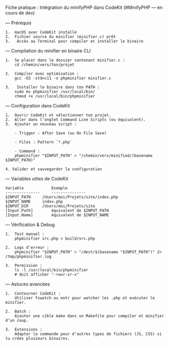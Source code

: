 Fiche pratique : Intégration du minifyPHP dans CodeKit
(#MinifyPHP — en cours de dev)

— Prérequis

	1.	macOS avec CodeKit installé
	2.	Fichier source du minifier (minifier.c) prêt
	3.	 Accès au Terminal pour compiler et installer le binaire


— Compilation du minifier en binaire CLI

	1.	Se placer dans le dossier contenant minifier.c :
		cd /chemin/vers/ton/projet

	2.	Compiler avec optimisation :
		gcc -O3 -std=c11 -o phpminifier minifier.c
	
	3.	 Installer le binaire dans ton PATH :
		sudo mv phpminifier /usr/local/bin/
		chmod +x /usr/local/bin/phpminifier


— Configuration dans CodeKit


	1.	Ouvrir CodeKit et sélectionner ton projet.
	2.	Aller dans l’onglet Command Line Scripts (ou équivalent).
	3.	Ajouter un nouveau script :
	
		- Trigger : After Save (ou On File Save)
   	
   		- Files : Pattern `*.php`
  
   		- Command :
   		phpminifier "$INPUT_PATH" > "/chemin/vers/minified/(basename $INPUT_PATH)"

	4. Valider et sauvegarder la configuration



— Variables utiles de CodeKit

	Variable			Exemple
	---------------		---------------
	$INPUT_PATH		/Users/moi/Projets/site/index.php
	$INPUT_NAME		index.php
	$INPUT_DIR		/Users/moi/Projets/site
	[Input.Path]		équivalent de $INPUT_PATH
	[Input.Name]		équivalent de $INPUT_NAME



— Vérification & Debug

	1.	Test manuel :
		phpminifier src.php > build/src.php

	2.	Logs d’erreur :
		phpminifier "$INPUT_PATH" > "/dest/$(basename "$INPUT_PATH")" 2> /tmp/phpminifier.log
	
	3.	Permission :
		ls -l /usr/local/bin/phpminifier
		# doit afficher "-rwxr-xr-x"



— Astuces avancées

	1.	Contourner CodeKit :
		Utiliser fswatch ou entr pour watcher les .php et exécuter le minifier.
	
	2.	Batch : 
		Ajouter une cible make dans un Makefile pour compiler et minifier d’un coup.
	
	3.	Extensions :
		Adapter la commande pour d’autres types de fichiers (JS, CSS) si tu crées plusieurs binaires.
	

